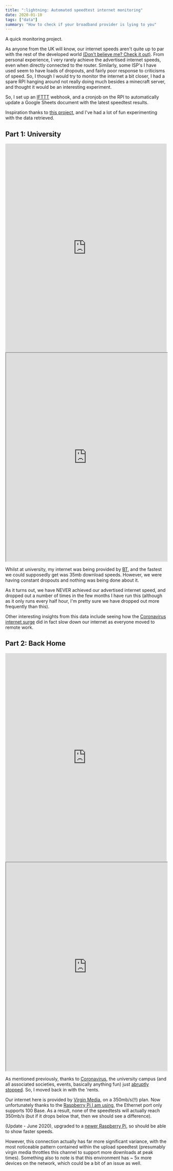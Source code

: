 ```yaml
---
title: ":lightning: Automated speedtest internet monitoring"
date: 2020-01-10
tags: ["data"]
summary: "How to check if your broadband provider is lying to you"
---
```


A quick monitoring project.

As anyone from the UK will know, our internet speeds aren't quite up to par with the rest of the developed world [(Don't believe me? Check it out)](https://www.speedtest.net/global-index).
From personal experience, I very rarely achieve the advertised internet speeds, even when directly connected to the router.
Similarly, some ISP's I have used seem to have loads of dropouts, and fairly poor response to criticisms of speed.
So, I though I would try to monitor the internet a bit closer, I had a spare RPI hanging around not really doing much besides a minecraft server, and thought it would be an interesting experiment.

So, I set up an [IFTTT](https://ifttt.com/) webhook, and a cronjob on the RPI to automatically update a Google Sheets document with the latest speedtest results.

Inspiration thanks to [this project](https://makezine.com/projects/send-ticket-isp-when-your-internet-drops/), and I've had a lot of fun experimenting with the data retrieved.

## Part 1: University

<iframe title="University accommodation speedtest results" width="100%" height="650" seamless frameborder="0" scrolling="no" src="https://docs.google.com/spreadsheets/d/e/2PACX-1vR3YSLPrb0yc1ojf6e7nxZ8EBW_3vrpvtDJzRqdw4ay8TEackXMFCkMy2hRk-9hVjTg0-8ZnUDPoZnF/pubchart?oid=1937794798&amp;format=interactive"></iframe>

<iframe title="University week speedtest heatmap" width="100%" height="650" src="https://docs.google.com/spreadsheets/d/e/2PACX-1vR3YSLPrb0yc1ojf6e7nxZ8EBW_3vrpvtDJzRqdw4ay8TEackXMFCkMy2hRk-9hVjTg0-8ZnUDPoZnF/pubhtml?gid=1353413610&amp;single=true&amp;widget=true&amp;headers=false"></iframe>

Whilst at university, my internet was being provided by [BT](https://www.bt.com/), and the fastest we could supposedly get was 35mb download speeds.
However, we were having constant dropouts and nothing was being done about it.

As it turns out, we have NEVER achieved our advertised internet speed, and dropped out a number of times in the few months I have run this (although as it only runs every half hour, I'm pretty sure we have dropped out more frequently than this).

Other interesting insights from this data include seeing how the [Coronavirus internet surge](https://www.bbc.co.uk/news/technology-51947447) did in fact slow down our internet as everyone moved to remote work.

## Part 2: Back Home

<iframe title="Home speedtest results" width="100%" height="650" seamless frameborder="0" scrolling="no" src="https://docs.google.com/spreadsheets/d/e/2PACX-1vR3YSLPrb0yc1ojf6e7nxZ8EBW_3vrpvtDJzRqdw4ay8TEackXMFCkMy2hRk-9hVjTg0-8ZnUDPoZnF/pubchart?oid=1087168737&amp;format=interactive"></iframe>

<iframe title="Home week speedtest heatmap" width="100%" height="650" src="https://docs.google.com/spreadsheets/d/e/2PACX-1vR3YSLPrb0yc1ojf6e7nxZ8EBW_3vrpvtDJzRqdw4ay8TEackXMFCkMy2hRk-9hVjTg0-8ZnUDPoZnF/pubhtml?gid=545090524&amp;single=true&amp;widget=true&amp;headers=false"></iframe>

As mentioned previously, thanks to [Coronavirus](https://coronavirus.data.gov.uk/), the university campus (and all associated societies, events, basically anything fun) just [abruptly stopped](https://www.kent.ac.uk/coronavirus).
So, I moved back in with the 'rents.

Our internet here is provided by [Virgin Media](https://www.virginmedia.com/), on a 350mb/s(!!) plan.
Now unfortunately thanks to the [Raspberry Pi I am using](https://www.raspberrypi.org/products/raspberry-pi-3-model-b/), the Ethernet port only supports 100 Base.
As a result, none of the speedtests will actually reach 350mb/s (but if it drops below that, then we should see a difference).

(Update - June 2020), upgraded to a [newer Raspberry Pi](https://www.raspberrypi.org/products/raspberry-pi-4-model-b/), so should be able to show faster speeds.

However, this connection actually has far more significant variance, with the most noticeable pattern contained within the upload speedtest (presumably virgin media throttles this channel to support more downloads at peak times).
Something also to note is that this environment has ~ 5x more devices on the network, which could be a bit of an issue as well.
